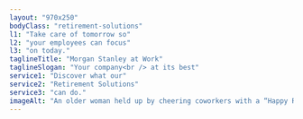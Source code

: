 ```yaml
---
layout: "970x250"
bodyClass: "retirement-solutions"
l1: "Take care of tomorrow so"
l2: "your employees can focus"
l3: "on today."
taglineTitle: "Morgan Stanley at Work"
taglineSlogan: "Your company<br /> at its best"
service1: "Discover what our"
service2: "Retirement Solutions"
service3: "can do."
imageAlt: "An older woman held up by cheering coworkers with a “Happy Retirement” banner and confetti in the background."
---
```

